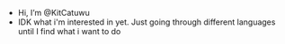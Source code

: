 - Hi, I’m @KitCatuwu
- IDK what i'm interested in yet. Just going through different languages until I find what i want to do
